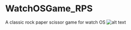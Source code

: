 # WatchOSGame_RPS
A classic rock paper scissor game for watch OS
![alt text](https://github.com/[username]/[reponame]/blob/[branch]/image.jpg?raw=true)
